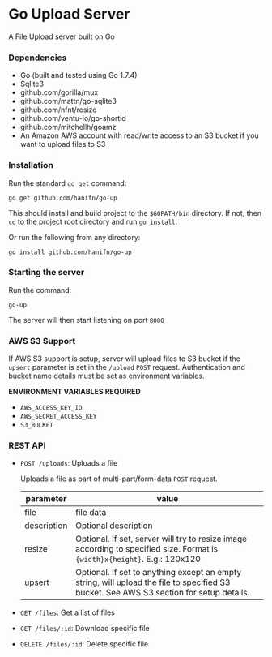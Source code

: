 # Go Upload Server

A File Upload server built on Go

### Dependencies
- Go (built and tested using Go 1.7.4)
- Sqlite3
- github.com/gorilla/mux
- github.com/mattn/go-sqlite3 
- github.com/nfnt/resize
- github.com/ventu-io/go-shortid
- github.com/mitchellh/goamz
- An Amazon AWS account with read/write access to an S3 bucket if you want to upload files to S3

### Installation
Run the standard `go get` command:
```
go get github.com/hanifn/go-up
```

This should install and build project to the `$GOPATH/bin` directory.
If not, then `cd` to the project root directory and run `go install`.

Or run the following from any directory:
```
go install github.com/hanifn/go-up
```

### Starting the server
Run the command:
```
go-up
```
The server will then start listening on port `8000`

### AWS S3 Support
If AWS S3 support is setup,  server will upload files to S3 bucket if
the `upsert` parameter is set in the `/upload` `POST` request. Authentication and
bucket name details must be set as environment variables.

**ENVIRONMENT VARIABLES REQUIRED**
- `AWS_ACCESS_KEY_ID` 
- `AWS_SECRET_ACCESS_KEY`
- `S3_BUCKET`

### REST API
- `POST /uploads`: Uploads a file

   Uploads a file as part of multi-part/form-data `POST` request.
   
   |parameter   |value               |
   |------------|--------------------|
   |file        |file data           |
   |description |Optional description|
   |resize      |Optional. If set, server will try to resize image according to specified size. Format is `{width}x{height}`. E.g.: 120x120|
   |upsert      |Optional. If set to anything except an empty string, will upload the file to specified S3 bucket. See AWS S3 section for setup details.

- `GET /files`: Get a list of files
- `GET /files/:id`: Download specific file
- `DELETE /files/:id`: Delete specific file